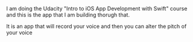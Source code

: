 I am doing the Udacity "Intro to iOS App Development with Swift" course and this is the app that I am building thorugh that.

It is an app that will record your voice and then you can alter the pitch of your voice
